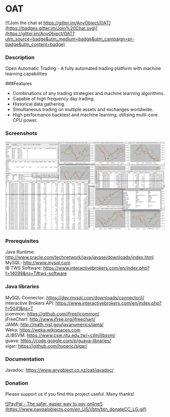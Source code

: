 # OAT
[![Join the chat at https://gitter.im/AnyObject/OAT](https://badges.gitter.im/Join%20Chat.svg)](https://gitter.im/AnyObject/OAT?utm_source=badge&utm_medium=badge&utm_campaign=pr-badge&utm_content=badge)  

### Description
Open Automatic Trading - A fully automated trading platform with machine learning capabilities

###Features
  - Combinations of any trading strategies and machine learning algorithms.
  - Capable of high frequency day trading.
  - Historical data gathering.
  - Simultaneous trading on multiple assets and exchanges worldwide.
  - High performance backtest and machine learning, utilising multi-core CPU power.

### Screenshots
![Screenshot](https://github.com/AnyObject/OAT/blob/master/Screenshots/327862_10150377974899284_681946766_o-2.jpg)
  
### Prerequisites
Java Runtime: http://www.oracle.com/technetwork/java/javase/downloads/index.html  
MySQL: http://www.mysql.com  
IB TWS Software: https://www.interactivebrokers.com/en/index.php?f=14099&ns=T#tws-software  

### Java libraries
MySQL Connector: https://dev.mysql.com/downloads/connector/j/  
Interactive Brokers API: https://www.interactivebrokers.com/en/index.php?f=5041&ns=T  
jcommon: https://github.com/jfree/jcommon/  
jFreeChart: http://www.jfree.org/jfreechart/  
JAMA: http://math.nist.gov/javanumerics/jama/  
Weka: https://weka.wikispaces.com  
JLIBSVM: https://www.csie.ntu.edu.tw/~cjlin/libsvm/  
guava: https://code.google.com/p/guava-libraries/  
sigar: https://github.com/hyperic/sigar/

### Documentation 
Javadoc: https://www.anyobject.co.nz/oat/javadoc/

### Donation
Please support us if you find this project useful. Many thanks!  

[![PayPal - The safer, easier way to pay online!] (https://www.paypalobjects.com/en_US/i/btn/btn_donateCC_LG.gif)](https://www.paypal.com/cgi-bin/webscr?cmd=_donations&business=P5EB9ST7TBQ2U&lc=NZ&item_name=Open%20Auto%20Trading%20%28OAT%29&item_number=OAT&currency_code=USD&bn=PP%2dDonationsBF%3abtn_donateCC_LG%2egif%3aNonHosted)

